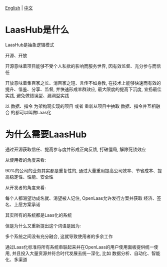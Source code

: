 [English](whyNeedOpenLaas.md) | [中文](whyNeedOpenLaas_zh_CN.md)
# LaasHub是什么

LaasHub是抽象逻辑模式



开源、开放

开源意味着项目能够不受个人私欲的影响而服务世界, 因有效监督、充分参与而信任

开放意味着集百家之长、消百家之短、言传不如身教, 在技术上能够快速而有效的提升、借鉴、分享、监督, 并快速形成羊群效应, 最大限度的提高下沉度, 宣扬最佳实践, 避免做错误型、漏洞型实践



以 数据、指令 为架构观实现的项目 或者 重新从项目中抽取 数据、指令并互相融合 的都可以叫做Laas化

# 为什么需要LaasHub

通过开源获取信任、提高参与度并形成正向反馈, 打破僵局, 解除死锁效应

从使用者的角度来看:

90%的公司的业务其实都是重复性的, 通过大量重用提高公司效率、节省成本、提高稳定性、性能、安全性

从开发者的角度来看:

每个人都渴望功成名就、渴望被人记住, OpenLaas允许发行方案并获取 经济、签名、上层方案承诺



其实所有的系统都是Laas化的系统

但是为什么又重新提出这个词语是因为:

多个系统之间没有充分融合, 这就导致使用者的多余工作

通过Laas化标准将所有系统串联起来并在OpenLaas的用户使用面板提供统一使用, 并且投入大量资源并符合时代发展去统一深化, 比如 数据分析、自动化、智能化、多渠道
